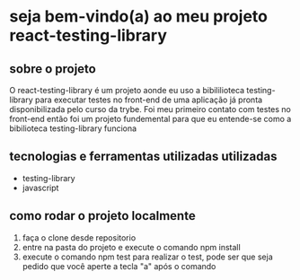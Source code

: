 # seja bem-vindo(a) ao meu projeto react-testing-library

## sobre o projeto
O react-testing-library é um projeto aonde eu uso a bibililioteca testing-library para executar testes no front-end de uma aplicação já pronta 
disponibilizada pelo curso da trybe. Foi meu primeiro contato com testes no front-end então foi um projeto fundemental para que eu entende-se como a bibilioteca
testing-library funciona

## tecnologias e ferramentas utilizadas utilizadas
* testing-library
* javascript 

## como rodar o projeto localmente
1. faça o clone desde repositorio 
2. entre na pasta do projeto e execute o comando npm install
3. execute o comando npm test para realizar o test, pode ser que seja pedido que você aperte a tecla "a" após o comando 
